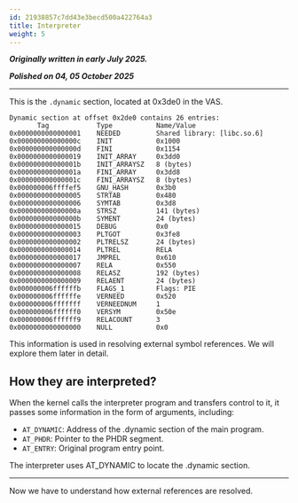 ```yaml
---
id: 21938857c7dd43e3becd500a422764a3
title: Interpreter
weight: 5
---
```


***Originally written in early July 2025.***

***Polished on 04, 05 October 2025***

---

This is the `.dynamic` section, located at 0x3de0 in the VAS.
```
Dynamic section at offset 0x2de0 contains 26 entries:
       Tag            Type           Name/Value
0x0000000000000001    NEEDED         Shared library: [libc.so.6]
0x000000000000000c    INIT           0x1000
0x000000000000000d    FINI           0x1154
0x0000000000000019    INIT_ARRAY     0x3dd0
0x000000000000001b    INIT_ARRAYSZ   8 (bytes)
0x000000000000001a    FINI_ARRAY     0x3dd8
0x000000000000001c    FINI_ARRAYSZ   8 (bytes)
0x000000006ffffef5    GNU_HASH       0x3b0
0x0000000000000005    STRTAB         0x480
0x0000000000000006    SYMTAB         0x3d8
0x000000000000000a    STRSZ          141 (bytes)
0x000000000000000b    SYMENT         24 (bytes)
0x0000000000000015    DEBUG          0x0
0x0000000000000003    PLTGOT         0x3fe8
0x0000000000000002    PLTRELSZ       24 (bytes)
0x0000000000000014    PLTREL         RELA
0x0000000000000017    JMPREL         0x610
0x0000000000000007    RELA           0x550
0x0000000000000008    RELASZ         192 (bytes)
0x0000000000000009    RELAENT        24 (bytes)
0x000000006ffffffb    FLAGS_1        Flags: PIE
0x000000006ffffffe    VERNEED        0x520
0x000000006fffffff    VERNEEDNUM     1
0x000000006ffffff0    VERSYM         0x50e
0x000000006ffffff9    RELACOUNT      3
0x0000000000000000    NULL           0x0
```

This information is used in resolving external symbol references. We will explore them later in detail.

## How they are interpreted?

When the kernel calls the interpreter program and transfers control to it, it passes some information in the form of arguments, including:
  - `AT_DYNAMIC`: Address of the .dynamic section of the main program.
  - `AT_PHDR`: Pointer to the PHDR segment.
  - `AT_ENTRY`: Original program entry point.

The interpreter uses AT_DYNAMIC to locate the .dynamic section.

---

Now we have to understand how external references are resolved.